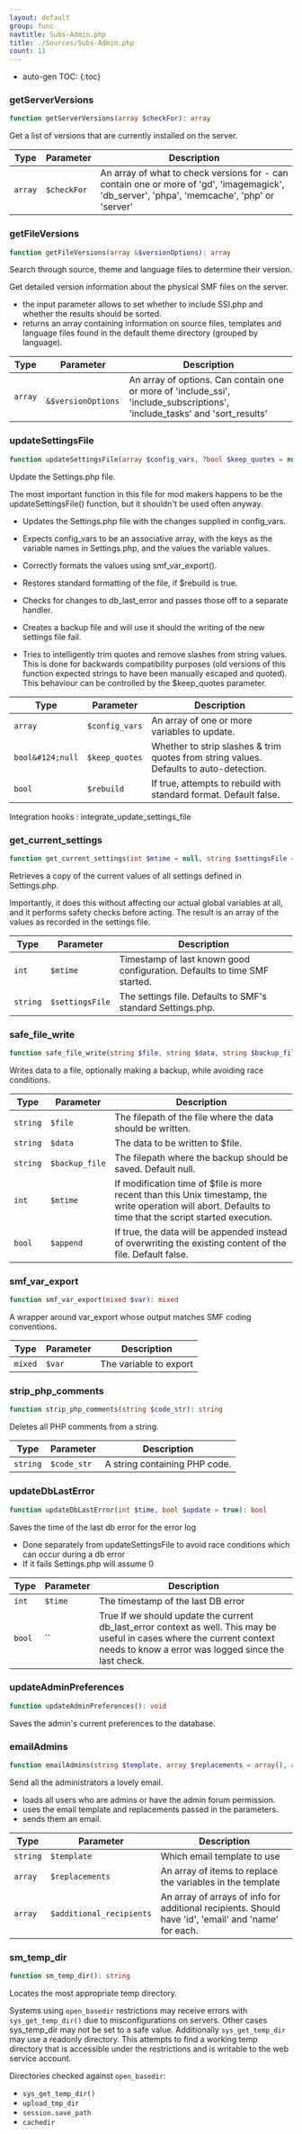 ```yaml
---
layout: default
group: func
navtitle: Subs-Admin.php
title: ./Sources/Subs-Admin.php
count: 11
---
```

* auto-gen TOC:
{:toc}
### getServerVersions

```php
function getServerVersions(array $checkFor): array
```
Get a list of versions that are currently installed on the server.



Type|Parameter|Description
---|---|---
`array`|`$checkFor`|An array of what to check versions for - can contain one or more of 'gd', 'imagemagick', 'db_server', 'phpa', 'memcache', 'php' or 'server'

### getFileVersions

```php
function getFileVersions(array &$versionOptions): array
```
Search through source, theme and language files to determine their version.

Get detailed version information about the physical SMF files on the server.

- the input parameter allows to set whether to include SSI.php and whether
  the results should be sorted.
- returns an array containing information on source files, templates and
  language files found in the default theme directory (grouped by language).

Type|Parameter|Description
---|---|---
`array`|` &$versionOptions`|An array of options. Can contain one or more of 'include_ssi', 'include_subscriptions', 'include_tasks' and 'sort_results'

### updateSettingsFile

```php
function updateSettingsFile(array $config_vars, ?bool $keep_quotes = null, bool $rebuild = false): bool
```
Update the Settings.php file.

The most important function in this file for mod makers happens to be the
updateSettingsFile() function, but it shouldn't be used often anyway.

- Updates the Settings.php file with the changes supplied in config_vars.

- Expects config_vars to be an associative array, with the keys as the
  variable names in Settings.php, and the values the variable values.

- Correctly formats the values using smf_var_export().

- Restores standard formatting of the file, if $rebuild is true.

- Checks for changes to db_last_error and passes those off to a separate
  handler.

- Creates a backup file and will use it should the writing of the
  new settings file fail.

- Tries to intelligently trim quotes and remove slashes from string values.
  This is done for backwards compatibility purposes (old versions of this
  function expected strings to have been manually escaped and quoted). This
  behaviour can be controlled by the $keep_quotes parameter.

Type|Parameter|Description
---|---|---
`array`|`$config_vars`|An array of one or more variables to update.
`bool&#124;null`|`$keep_quotes`|Whether to strip slashes & trim quotes from string values. Defaults to auto-detection.
`bool`|`$rebuild`|If true, attempts to rebuild with standard format. Default false.

Integration hooks
: integrate_update_settings_file

### get_current_settings

```php
function get_current_settings(int $mtime = null, string $settingsFile = null): array
```
Retrieves a copy of the current values of all settings defined in Settings.php.

Importantly, it does this without affecting our actual global variables at all,
and it performs safety checks before acting. The result is an array of the
values as recorded in the settings file.

Type|Parameter|Description
---|---|---
`int`|`$mtime`|Timestamp of last known good configuration. Defaults to time SMF started.
`string`|`$settingsFile`|The settings file. Defaults to SMF's standard Settings.php.

### safe_file_write

```php
function safe_file_write(string $file, string $data, string $backup_file = null, int $mtime = null, bool $append = false): bool
```
Writes data to a file, optionally making a backup, while avoiding race conditions.



Type|Parameter|Description
---|---|---
`string`|`$file`|The filepath of the file where the data should be written.
`string`|`$data`|The data to be written to $file.
`string`|`$backup_file`|The filepath where the backup should be saved. Default null.
`int`|`$mtime`|If modification time of $file is more recent than this Unix timestamp, the write operation will abort. Defaults to time that the script started execution.
`bool`|`$append`|If true, the data will be appended instead of overwriting the existing content of the file. Default false.

### smf_var_export

```php
function smf_var_export(mixed $var): mixed
```
A wrapper around var_export whose output matches SMF coding conventions.



Type|Parameter|Description
---|---|---
`mixed`|`$var`|The variable to export

### strip_php_comments

```php
function strip_php_comments(string $code_str): string
```
Deletes all PHP comments from a string.



Type|Parameter|Description
---|---|---
`string`|`$code_str`|A string containing PHP code.

### updateDbLastError

```php
function updateDbLastError(int $time, bool $update = true): bool
```
Saves the time of the last db error for the error log
- Done separately from updateSettingsFile to avoid race conditions
  which can occur during a db error
- If it fails Settings.php will assume 0



Type|Parameter|Description
---|---|---
`int`|`$time`|The timestamp of the last DB error
`bool`|``|True If we should update the current db_last_error context as well.  This may be useful in cases where the current context needs to know a error was logged since the last check.

### updateAdminPreferences

```php
function updateAdminPreferences(): void
```
Saves the admin's current preferences to the database.



### emailAdmins

```php
function emailAdmins(string $template, array $replacements = array(), array $additional_recipients = array()): void
```
Send all the administrators a lovely email.

- loads all users who are admins or have the admin forum permission.
- uses the email template and replacements passed in the parameters.
- sends them an email.

Type|Parameter|Description
---|---|---
`string`|`$template`|Which email template to use
`array`|`$replacements`|An array of items to replace the variables in the template
`array`|`$additional_recipients`|An array of arrays of info for additional recipients. Should have 'id', 'email' and 'name' for each.

### sm_temp_dir

```php
function sm_temp_dir(): string
```
Locates the most appropriate temp directory.

Systems using `open_basedir` restrictions may receive errors with
`sys_get_temp_dir()` due to misconfigurations on servers. Other
cases sys_temp_dir may not be set to a safe value. Additionally
`sys_get_temp_dir` may use a readonly directory. This attempts to
find a working temp directory that is accessible under the
restrictions and is writable to the web service account.

Directories checked against `open_basedir`:

- `sys_get_temp_dir()`
- `upload_tmp_dir`
- `session.save_path`
- `cachedir`

